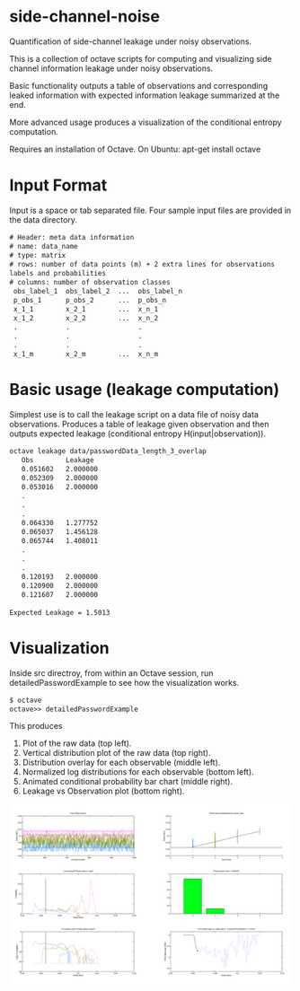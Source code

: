 # side-channel-noise
Quantification of side-channel leakage under noisy observations.

This is a collection of octave scripts for computing and visualizing side channel information leakage under noisy observations.

Basic functionality outputs a table of observations and corresponding leaked information with expected information leakage summarized at the end.

More advanced usage produces a visualization of the conditional entropy computation.

Requires an installation of Octave. On Ubuntu:
apt-get install octave

# Input Format

Input is a space or tab separated file. Four sample input files are provided in the data directory.


	# Header: meta data information
	# name: data_name
	# type: matrix
	# rows: number of data points (m) + 2 extra lines for observations labels and probabilities
	# columns: number of observation classes
	 obs_label_1  obs_label_2  ...  obs_label_n
	 p_obs_1      p_obs_2      ...  p_obs_n
	 x_1_1        x_2_1        ...  x_n_1
	 x_1_2        x_2_2        ...  x_n_2
	 .            .                 .
	 .            .                 .
	 .            .                 .
	 x_1_m        x_2_m        ...  x_n_m

# Basic usage (leakage computation)

Simplest use is to call the leakage script on a data file of noisy data observations. Produces a table of leakage given observation and then outputs expected leakage (conditional entropy H(input|observation)).

    octave leakage data/passwordData_length_3_overlap
	   Obs        Leakage
	   0.051602   2.000000
	   0.052309   2.000000
	   0.053016   2.000000
	   .
	   .
	   .
	   0.064330   1.277752
	   0.065037   1.456128
	   0.065744   1.408011
	   .
	   .
	   .	
	   0.120193   2.000000
	   0.120900   2.000000
	   0.121607   2.000000

	Expected Leakage = 1.5013

# Visualization

Inside src directroy, from within an Octave session, run detailedPasswordExample to see how the visualization works.


	$ octave
	octave>> detailedPasswordExample

This produces 

1. Plot of the raw data (top left).
2. Vertical distribution plot of the raw data (top right).
3. Distribution overlay for each observable (middle left).
4. Normalized log distributions for each observable (bottom left).
5. Animated conditional probability bar chart (middle right).
6. Leakage vs Observation plot (bottom right). 


![Alt text](visual-leak.png?raw=true "Leakage Visualization.")